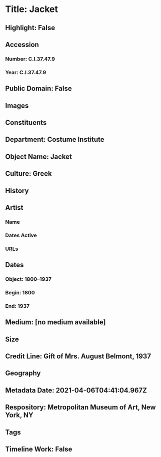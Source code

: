 # Title: Jacket
## Highlight: False
## Accession
### Number: C.I.37.47.9
### Year: C.I.37.47.9
## Public Domain: False
## Images
## Constituents
## Department: Costume Institute
## Object Name: Jacket
## Culture: Greek
## History
## Artist
### Name
### Dates Active
### URLs
## Dates
### Object: 1800–1937
### Begin: 1800
### End: 1937
## Medium: [no medium available]
## Size
## Credit Line: Gift of Mrs. August Belmont, 1937
## Geography
## Metadata Date: 2021-04-06T04:41:04.967Z
## Respository: Metropolitan Museum of Art, New York, NY
## Tags
## Timeline Work: False